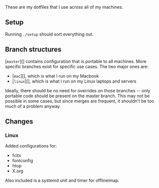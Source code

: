 These are my dotfiles that I use across all of my machines.

## Setup

Running `./setup` should sort everything out.

## Branch structures

[`master`][] contains configuration that is portable to all machines. More
specific branches exist for specific use cases. The two major ones are:

- [`mac`][], which is what I run on my Macbook
- [`linux`][], which is what I run on my Linux laptops and servers

Ideally, there should be no need for overrides on those branches -- only
portable code should be present on the master branch. This may not be possible
in some cases, but since merges are frequent, it shouldn't be too much of a
problem anyway.

## Changes

### Linux

Added configurations for:

- fcitx
- fontconfig
- htop
- X.org

Also included is a systemd unit and timer for offlineimap.

[master]: https://github.com/cdown/dotfiles/tree/master
[mac]: https://github.com/cdown/dotfiles/tree/mac
[linux]: https://github.com/cdown/dotfiles/tree/linux
